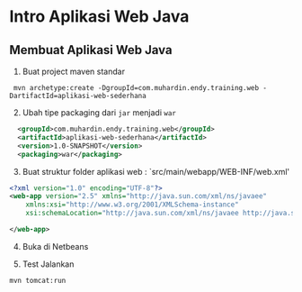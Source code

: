 # Intro Aplikasi Web Java #

## Membuat Aplikasi Web Java ##

1. Buat project maven standar

```
 mvn archetype:create -DgroupId=com.muhardin.endy.training.web -DartifactId=aplikasi-web-sederhana
```

2. Ubah tipe packaging dari `jar` menjadi `war`

```xml
  <groupId>com.muhardin.endy.training.web</groupId>
  <artifactId>aplikasi-web-sederhana</artifactId>
  <version>1.0-SNAPSHOT</version>
  <packaging>war</packaging>
```

3. Buat struktur folder aplikasi web : `src/main/webapp/WEB-INF/web.xml'

```xml
<?xml version="1.0" encoding="UTF-8"?>
<web-app version="2.5" xmlns="http://java.sun.com/xml/ns/javaee"
	xmlns:xsi="http://www.w3.org/2001/XMLSchema-instance"
	xsi:schemaLocation="http://java.sun.com/xml/ns/javaee http://java.sun.com/xml/ns/javaee/web-app_2_5.xsd">

</web-app>
```

4. Buka di Netbeans

5. Test Jalankan

`mvn tomcat:run`
